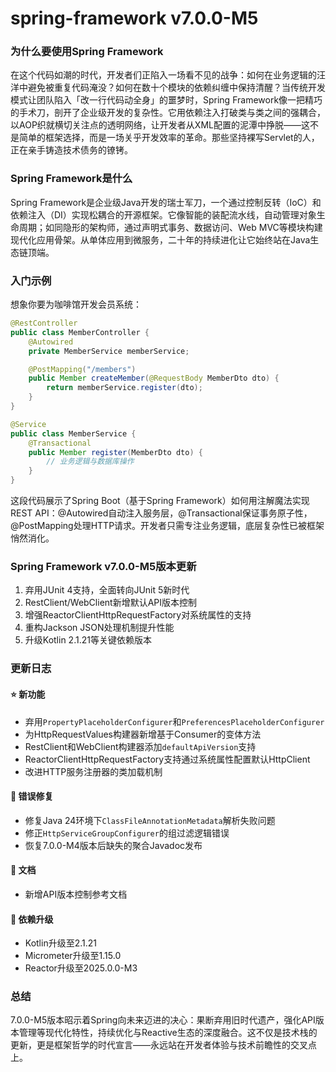 # spring-framework v7.0.0-M5
### 为什么要使用Spring Framework  
在这个代码如潮的时代，开发者们正陷入一场看不见的战争：如何在业务逻辑的汪洋中避免被重复代码淹没？如何在数十个模块的依赖纠缠中保持清醒？当传统开发模式让团队陷入「改一行代码动全身」的噩梦时，Spring Framework像一把精巧的手术刀，剖开了企业级开发的复杂性。它用依赖注入打破类与类之间的强耦合，以AOP织就横切关注点的透明网络，让开发者从XML配置的泥潭中挣脱——这不是简单的框架选择，而是一场关乎开发效率的革命。那些坚持裸写Servlet的人，正在亲手铸造技术债务的镣铐。

### Spring Framework是什么  
Spring Framework是企业级Java开发的瑞士军刀，一个通过控制反转（IoC）和依赖注入（DI）实现松耦合的开源框架。它像智能的装配流水线，自动管理对象生命周期；如同隐形的架构师，通过声明式事务、数据访问、Web MVC等模块构建现代化应用骨架。从单体应用到微服务，二十年的持续进化让它始终站在Java生态链顶端。

### 入门示例  
想象你要为咖啡馆开发会员系统：  
```java
@RestController
public class MemberController {
    @Autowired
    private MemberService memberService;

    @PostMapping("/members")
    public Member createMember(@RequestBody MemberDto dto) {
        return memberService.register(dto);
    }
}

@Service
public class MemberService {
    @Transactional
    public Member register(MemberDto dto) {
        // 业务逻辑与数据库操作
    }
}
```  
这段代码展示了Spring Boot（基于Spring Framework）如何用注解魔法实现REST API：@Autowired自动注入服务层，@Transactional保证事务原子性，@PostMapping处理HTTP请求。开发者只需专注业务逻辑，底层复杂性已被框架悄然消化。

### Spring Framework v7.0.0-M5版本更新  
1. 弃用JUnit 4支持，全面转向JUnit 5新时代  
2. RestClient/WebClient新增默认API版本控制  
3. 增强ReactorClientHttpRequestFactory对系统属性的支持  
4. 重构Jackson JSON处理机制提升性能  
5. 升级Kotlin 2.1.21等关键依赖版本  

### 更新日志  
#### ⭐ 新功能  
- 弃用`PropertyPlaceholderConfigurer`和`PreferencesPlaceholderConfigurer`  
- 为HttpRequestValues构建器新增基于Consumer的变体方法  
- RestClient和WebClient构建器添加`defaultApiVersion`支持  
- ReactorClientHttpRequestFactory支持通过系统属性配置默认HttpClient  
- 改进HTTP服务注册器的类加载机制  

#### 🐞 错误修复  
- 修复Java 24环境下`ClassFileAnnotationMetadata`解析失败问题  
- 修正`HttpServiceGroupConfigurer`的组过滤逻辑错误  
- 恢复7.0.0-M4版本后缺失的聚合Javadoc发布  

#### 📔 文档  
- 新增API版本控制参考文档  

#### 🔨 依赖升级  
- Kotlin升级至2.1.21  
- Micrometer升级至1.15.0  
- Reactor升级至2025.0.0-M3  

### 总结  
7.0.0-M5版本昭示着Spring向未来迈进的决心：果断弃用旧时代遗产，强化API版本管理等现代化特性，持续优化与Reactive生态的深度融合。这不仅是技术栈的更新，更是框架哲学的时代宣言——永远站在开发者体验与技术前瞻性的交叉点上。